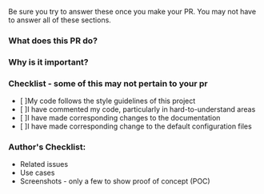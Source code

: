 Be sure you try to answer these once you make your PR. You may not have to answer all of these sections. 


### What does this PR do?
### Why is it important?
### Checklist - some of this may not pertain to your pr 
 - [ ]My code follows the style guidelines of this project
 - [ ]I have commented my code, particularly in hard-to-understand areas
 - [ ]I have made corresponding changes to the documentation
 - [ ]I have made corresponding change to the default configuration files

### Author's Checklist: 
- Related issues
- Use cases
- Screenshots - only a few to show proof of concept (POC)